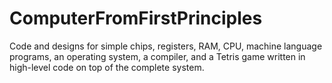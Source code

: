 # ComputerFromFirstPrinciples
Code and designs for simple chips, registers, RAM, CPU, machine language programs, an operating system, a compiler, and a Tetris game written in high-level code on top of the complete system.
